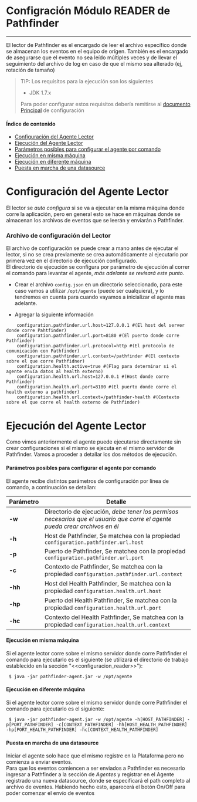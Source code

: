 # Configración Módulo READER de Pathfinder
--------------------------------------------

El lector de Pathfinder es el encargado de leer el archivo específico donde se almacenan los eventos en el equipo de orígen. También es el encargado de asegurarse que el evento no sea leído múltiples veces y de llevar el seguimiento del archivo de log en caso de que el mismo sea alterado (ej, rotación de tamaño)

>TIP: Los requisitos para la ejecución son los siguientes<br>
>
>* JDK 1.7.x
>
>Para poder configurar estos requisitos debería remitirse al [documento Principal](./Instalación_de_entorno#instalacion) de configuración


#### Índice de contenido

- [Configuración del Agente Lector](#configuracion_reader)
- [Ejecución del Agente Lector](#configuracion_app)
 - [Parámetros posibles para configurar el agente por comando](#params)
 - [Ejecución en misma máquina](#ejecucion_misma)
 - [Ejecución en diferente máquina](#ejecucion_diferente)
 - [Puesta en marcha de una datasource](#ejecucion_gral)


<a name="configuracion_reader"></a>
# Configuración del Agente Lector

El lector se *auto configura* si se va a ejecutar en la misma máquina donde corre la aplicación, pero en general esto se hace en máquinas donde se almacenan los archivos de eventos que se leerán y enviarán a Pathfinder.

### Archivo de configuración del Lector

El archivo de configuración se puede crear a mano antes de ejecutar el lector, si no se crea previamente se crea automáticamente al ejecutarlo por primera vez en el directorio de ejecución configurado. <br>
El directorio de ejecución se configura por parámetro de ejecución al correr el comando para levantar el agente, _más adelante se revisará este punto_.

 * Crear el archivo `config.json` en un directorio seleccionado, para este caso vamos a utilizar `/opt/agente` (puede ser cualquiera), y lo tendremos en cuenta para cuando vayamos a inicializar el agente mas adelante.

 * Agregar la siguiente información
 
```
	configuration.pathfinder.url.host=127.0.0.1 #(El host del server donde corre Pahtfinder)
	configuration.pathfinder.url.port=8180 #(El puerto donde corre Pathfinder)
	configuration.pathfinder.url.protocol=http #(El protocolo de comunicación con Pathfinder)
	configuration.pathfinder.url.context=/pathfinder #(El contexto sobre el que corre Pathfidner)
	configuration.health.active=true #(Flag para determinar si el agente envía datos al health externo)
	configuration.health.url.host=127.0.0.1 #(Host donde corre Pathfinder)
	configuration.health.url.port=8180 #(El puerto donde corre el health externo a pathfinder)
	configuration.health.url.context=/pathfinder-health #(Contexto sobre el que corre el health externo de Pathfinder)
```

<a name="configuracion_app"></a>
# Ejecución del Agente Lector
Como vimos anteriormente el agente puede ejecutarse directamente sin crear configuraciones si el mismo se ejecuta en el mismo servidor de Pathfinder. Vamos a proceder a detallar los dos métodos de ejecución.

<a name="params"></a>
#### Parámetros posibles para configurar el agente por comando

El agente recibe distintos parámetros de configuración por línea de comando, a continuación se detallan:

|Parámetro|Detalle|
|--------|--------|
|**-w**|Directorio de ejecución, *debe tener los permisos necesarios que el usuario que corre el agente pueda crear archivos en él*|
|**-h**|Host de Pathfinder, Se matchea con la propiedad `configuration.pathfinder.url.host`|
|**-p**|Puerto de Pathfinder, Se matchea con la propiedad `configuration.pathfinder.url.port`|
|**-c**|Contexto de Pathfinder, Se matchea con la propiedad `configuration.pathfinder.url.context`|
|**-hh**|Host del Health Pathfinder, Se matchea con la propiedad `configuration.health.url.host`|
|**-hp**|Puerto del Health Pathfinder, Se matchea con la propiedad `configuration.health.url.port`|
|**-hc**|Contexto del Health Pathfinder, Se matchea con la propiedad `configuration.health.url.context`|

<a name="ejecucion_misma"></a>
#### Ejecución en misma máquina
Si el agente lector corre sobre el mismo servidor donde corre Pathfinder el comando para ejecutarlo es el siguiente (se utilizará el directorio de trabajo establecido en la sección "<<configuracion_reader>>"):

``` 
 $ java -jar pathfinder-agent.jar -w /opt/agente 
```

<a name="ejecucion_diferente"></a>
#### Ejecución en diferente máquina
Si el agente lector corre sobre el mismo servidor donde corre Pathfinder el comando para ejecutarlo es el siguiente:

```
 $ java -jar pathfinder-agent.jar -w /opt/agente -h[HOST_PATHFINDER] -p[PORT_PATHFINDER] -c[CONTEXT_PATHFINDER] -hh[HOST_HEALTH_PATHFINDER] -hp[PORT_HEALTH_PATHFINDER] -hc[CONTEXT_HEALTH_PATHFINDER]
```

<a name="ejecucion_gral"></a>
#### Puesta en marcha de una datasource
Iniciar el agente solo hace que el mismo registre en la Plataforma pero no comienza a enviar eventos. <br>
Para que los eventos comiencen a ser enviados a Pathfinder es necesario ingresar a Pathfinder a la sección de *Agentes* y registrar en el Agente registrado una nueva datasource, donde se especificará el path completo al archivo de eventos. Habiendo hecho esto, aparecerá el botón On/Off para poder comenzar el envío de eventos
